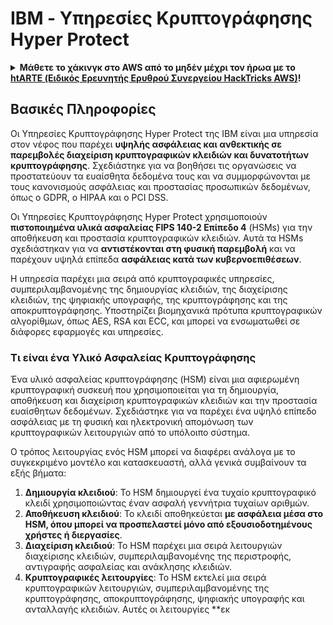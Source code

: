 # IBM - Υπηρεσίες Κρυπτογράφησης Hyper Protect

<details>

<summary><strong>Μάθετε το χάκινγκ στο AWS από το μηδέν μέχρι τον ήρωα με το</strong> <a href="https://training.hacktricks.xyz/courses/arte"><strong>htARTE (Ειδικός Ερευνητής Ερυθρού Συνεργείου HackTricks AWS)</strong></a><strong>!</strong></summary>

Άλλοι τρόποι υποστήριξης του HackTricks:

* Εάν θέλετε να δείτε την **εταιρεία σας να διαφημίζεται στο HackTricks** ή να **κατεβάσετε το HackTricks σε μορφή PDF** ελέγξτε τα [**ΣΧΕΔΙΑ ΣΥΝΔΡΟΜΗΣ**](https://github.com/sponsors/carlospolop)!
* Αποκτήστε το [**επίσημο PEASS & HackTricks swag**](https://peass.creator-spring.com)
* Ανακαλύψτε [**την Οικογένεια PEASS**](https://opensea.io/collection/the-peass-family), τη συλλογή μας από αποκλειστικά [**NFTs**](https://opensea.io/collection/the-peass-family)
* **Εγγραφείτε στη** 💬 [**ομάδα Discord**](https://discord.gg/hRep4RUj7f) ή στη [**ομάδα telegram**](https://t.me/peass) ή **ακολουθήστε** με στο **Twitter** 🐦 [**@carlospolopm**](https://twitter.com/carlospolopm)**.**
* **Μοιραστείτε τα χάκινγκ κόλπα σας υποβάλλοντας PRs στα** [**HackTricks**](https://github.com/carlospolop/hacktricks) και [**HackTricks Cloud**](https://github.com/carlospolop/hacktricks-cloud) αποθετήρια του github.

</details>

## Βασικές Πληροφορίες

Οι Υπηρεσίες Κρυπτογράφησης Hyper Protect της IBM είναι μια υπηρεσία στον νέφος που παρέχει **υψηλής ασφάλειας και ανθεκτικής σε παρεμβολές διαχείριση κρυπτογραφικών κλειδιών και δυνατοτήτων κρυπτογράφησης**. Σχεδιάστηκε για να βοηθήσει τις οργανώσεις να προστατεύουν τα ευαίσθητα δεδομένα τους και να συμμορφώνονται με τους κανονισμούς ασφάλειας και προστασίας προσωπικών δεδομένων, όπως ο GDPR, ο HIPAA και ο PCI DSS.

Οι Υπηρεσίες Κρυπτογράφησης Hyper Protect χρησιμοποιούν **πιστοποιημένα υλικά ασφαλείας FIPS 140-2 Επίπεδο 4** (HSMs) για την αποθήκευση και προστασία κρυπτογραφικών κλειδιών. Αυτά τα HSMs σχεδιάστηκαν για να **αντιστέκονται στη φυσική παρεμβολή** και να παρέχουν υψηλά επίπεδα **ασφάλειας κατά των κυβερνοεπιθέσεων**.

Η υπηρεσία παρέχει μια σειρά από κρυπτογραφικές υπηρεσίες, συμπεριλαμβανομένης της δημιουργίας κλειδιών, της διαχείρισης κλειδιών, της ψηφιακής υπογραφής, της κρυπτογράφησης και της αποκρυπτογράφησης. Υποστηρίζει βιομηχανικά πρότυπα κρυπτογραφικών αλγορίθμων, όπως AES, RSA και ECC, και μπορεί να ενσωματωθεί σε διάφορες εφαρμογές και υπηρεσίες.

### Τι είναι ένα Υλικό Ασφαλείας Κρυπτογράφησης

Ένα υλικό ασφαλείας κρυπτογράφησης (HSM) είναι μια αφιερωμένη κρυπτογραφική συσκευή που χρησιμοποιείται για τη δημιουργία, αποθήκευση και διαχείριση κρυπτογραφικών κλειδιών και την προστασία ευαίσθητων δεδομένων. Σχεδιάστηκε για να παρέχει ένα υψηλό επίπεδο ασφάλειας με τη φυσική και ηλεκτρονική απομόνωση των κρυπτογραφικών λειτουργιών από το υπόλοιπο σύστημα.

Ο τρόπος λειτουργίας ενός HSM μπορεί να διαφέρει ανάλογα με το συγκεκριμένο μοντέλο και κατασκευαστή, αλλά γενικά συμβαίνουν τα εξής βήματα:

1. **Δημιουργία κλειδιού**: Το HSM δημιουργεί ένα τυχαίο κρυπτογραφικό κλειδί χρησιμοποιώντας έναν ασφαλή γεννήτρια τυχαίων αριθμών.
2. **Αποθήκευση κλειδιού**: Το κλειδί αποθηκεύεται **με ασφάλεια μέσα στο HSM, όπου μπορεί να προσπελαστεί μόνο από εξουσιοδοτημένους χρήστες ή διεργασίες**.
3. **Διαχείριση κλειδιού**: Το HSM παρέχει μια σειρά λειτουργιών διαχείρισης κλειδιών, συμπεριλαμβανομένης της περιστροφής, αντιγραφής ασφαλείας και ανάκλησης κλειδιών.
4. **Κρυπτογραφικές λειτουργίες**: Το HSM εκτελεί μια σειρά κρυπτογραφικών λειτουργιών, συμπεριλαμβανομένης της κρυπτογράφησης, αποκρυπτογράφησης, ψηφιακής υπογραφής και ανταλλαγής κλειδιών. Αυτές οι λειτουργίες **εκ
